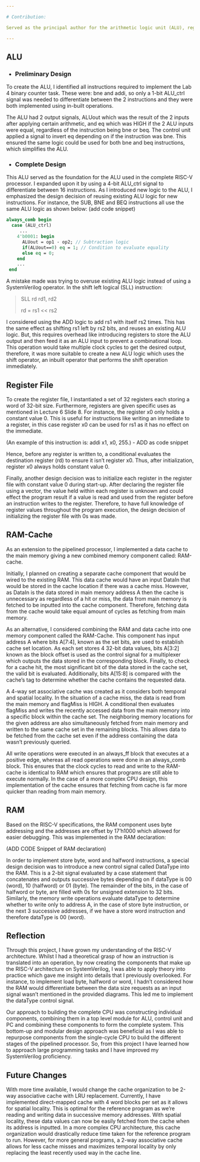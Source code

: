 ```yaml
---

# Contribution:

Served as the principal author for the arithmetic logic unit (ALU), register file, ram and the combined ram-cache memory unit. I also built test benches for each of these components to validate that they work as expected before they’re implemented in the complete CPU. 

---
```


## ALU

- ### Preliminary Design

To create the ALU, I identified all instructions required to implement the Lab 4 binary counter task. These were: bne and addi, so only a 1-bit ALU_ctrl signal was needed to differentiate between the 2 instructions and they were both implemented using in-built operations. 

The ALU had 2 output signals, ALUout which was the result of the 2 inputs after applying certain arithmetic, and eq which was HIGH if the 2 ALU inputs were equal, regardless of the instruction being bne or beq. The control unit applied a signal to invert eq depending on if the instruction was bne. This ensured the same logic could be used for both bne and beq instructions, which simplifies the ALU.
  
- ### Complete Design

This ALU served as the foundation for the ALU used in the complete RISC-V processor. I expanded upon it by using a 4-bit ALU_ctrl signal to differentiate between 16 instructions. As I introduced new logic to the ALU, I emphasized the design decision of reusing existing ALU logic for new instructions. For instance, the SUB, BNE and BEQ instructions all use the same ALU logic as shown below: (add code snippet)

```systemverilog
always_comb begin
  case (ALU_ctrl) 
     ...
    4'b0001: begin
      ALUout = op1 - op2; // Subtraction logic
      if(ALUout==0) eq = 1; // Condition to evaluate equality
      else eq = 0;
    end
    ... 
 end
```

A mistake made was trying to overuse existing ALU logic instead of using a SystemVerilog operator. In the shift left logical (SLL) instruction:

> SLL rd rd1, rd2
> 
> rd = rs1 << rs2

I considered using the ADD logic to add rs1 with itself rs2 times. This has the same effect as shifting rs1 left by rs2 bits, and reuses an existing ALU logic. But, this requires overhead like introducing registers to store the ALU output and then feed it as an ALU input to prevent a combinational loop. This operation would take multiple clock cycles to get the desired output, therefore, it was more suitable to create a new ALU logic which uses the shift operator, an inbuilt operator that performs the shift operation immediately.

## Register File

To create the register file, I instantiated a set of 32 registers each storing a word of 32-bit size. Furthermore, registers are given specific uses as mentioned in Lecture 6 Slide 8. For instance, the register x0 only holds a constant value 0. This is useful for instructions like writing an immediate to a register, in this case register x0 can be used for rs1 as it has no effect on the immediate. 

(An example of this instruction is: addi x1, x0, 255.) - ADD as code snippet

Hence, before any register is written to, a conditional evaluates the destination register (rd) to ensure it isn’t register x0. Thus, after initialization, register x0 always holds constant value 0.

Finally, another design decision was to initialize each register in the register file with constant value 0 during start-up. After declaring the register file using a vector, the value held within each register is unknown and could effect the program result if a value is read and used from the register before an instruction writes to the register. Therefore, to have full knowledge of register values throughout the program execution, the design decision of initializing the register file with 0s was made.

## RAM-Cache

As an extension to the pipelined processor, I implemented a data cache to the main memory giving a new combined memory component called: RAM-cache. 

Initially, I planned on creating a separate cache component that would be wired to the existing RAM. This data cache would have an input DataIn that would be stored in the cache location if there was a cache miss. However, as DataIn is the data stored in main memory address A then the cache is unnecessary as regardless of a hit or miss, the data from main memory is fetched to be inputted into the cache component. Therefore, fetching data from the cache would take equal amount of cycles as fetching from main memory. 

As an alternative, I considered combining the RAM and data cache into one memory component called the RAM-Cache. This component has input address A where bits A[7:4], known as the set bits, are used to establish cache set location. As each set stores 4 32-bit data values, bits A[3:2] known as the block offset is used as the control signal for a multiplexer which outputs the data stored in the corresponding block. Finally, to check for a cache hit, the most significant bit of the data stored in the cache set, the valid bit is evaluated. Additionally, bits A[15:8] is compared with the cache’s tag to determine whether the cache contains the requested data.

A 4-way set associative cache was created as it considers both temporal and spatial locality. In the situation of a cache miss, the data is read from the main memory and flagMiss is HIGH. A conditional then evaluates flagMiss and writes the recently accessed data from the main memory into a specific block within the cache set. The neighboring memory locations for the given address are also simultaneously fetched from main memory and written to the same cache set in the remaining blocks. This allows data to be fetched from the cache set even if the address containing the data wasn’t previously queried. 

All write operations were executed in an always_ff block that executes at a positive edge, whereas all read operations were done in an always_comb block. This ensures that the clock cycles to read and write to the RAM-cache is identical to RAM which ensures that programs are still able to execute normally. In the case of a more complex CPU design, this implementation of the cache ensures that fetching from cache is far more quicker than reading from main memory. 

## RAM

Based on the RISC-V specifications, the RAM component uses byte addressing and the addresses are offset by 17’h1000 which allowed for easier debugging. This was implemented in the RAM declaration: 

(ADD CODE Snippet of RAM declaration)

In order to implement store byte, word and halfword instructions, a special design decision was to introduce a new control signal called DataType into the RAM. This is a 2-bit signal evaluated by a case statement that concatenates and outputs successive bytes depending on if dataType is 00 (word), 10 (halfword) or 01 (byte). The remainder of the bits, in the case of halfword or byte, are filled with 0s for unsigned extension to 32 bits. Similarly, the memory write operations evaluate dataType to determine whether to write only to address A, in the case of store byte instruction, or the next 3 successive addresses, if we have a store word instruction and therefore dataType is 00 (word).

## Reflection

Through this project, I have grown my understanding of the RISC-V architecture. Whilst I had a theoretical grasp of how an instruction is translated into an operation, by now creating the components that make up the RISC-V architecture on SystemVerilog, I was able to apply theory into practice which gave me insight into details that I previously overlooked. For instance, to implement load byte, halfword or word, I hadn’t considered how the RAM would differentiate between the data size requests as an input signal wasn’t mentioned in the provided diagrams. This led me to implement the dataType control signal. 

Our approach to building the complete CPU was constructing individual components, combining them in a top level module for ALU, control unit and PC and combining these components to form the complete system. This bottom-up and modular design approach was beneficial as I was able to repurpose components from the single-cycle CPU to build the different stages of the pipelined processor. So, from this project I have learned how to approach large programming tasks and I have improved my SystemVerilog proficiency.

## Future Changes

With more time available, I would change the cache organization to be 2-way associative cache with LRU replacement. Currently, I have implemented direct-mapped cache with 4 word blocks per set as it allows for spatial locality. This is optimal for the reference program as we’re reading and writing data in successive memory addresses. With spatial locality, these data values can now be easily fetched from the cache when its address is inputted. In a more complex CPU architecture, this cache organization would drastically reduce time taken for the reference program to run. However, for more general programs, a 2-way associative cache allows for less cache misses and maximizes temporal locality by only replacing the least recently used way in the cache line. 


